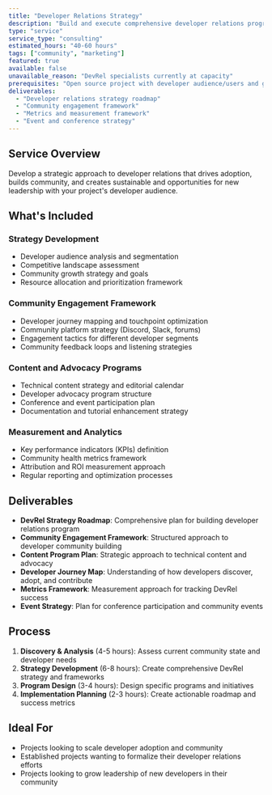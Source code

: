 ```yaml
---
title: "Developer Relations Strategy"
description: "Build and execute comprehensive developer relations programs to grow your project's community, increase adoption, and foster meaningful developer engagement."
type: "service"
service_type: "consulting"
estimated_hours: "40-60 hours"
tags: ["community", "marketing"]
featured: true
available: false
unavailable_reason: "DevRel specialists currently at capacity"
prerequisites: "Open source project with developer audience/users and growth goals"
deliverables: 
  - "Developer relations strategy roadmap"
  - "Community engagement framework"
  - "Metrics and measurement framework"
  - "Event and conference strategy"
---
```


## Service Overview

Develop a strategic approach to developer relations that drives adoption, builds community, and creates sustainable and opportunities for new leadership with your project's developer audience.

## What's Included

### Strategy Development
- Developer audience analysis and segmentation
- Competitive landscape assessment
- Community growth strategy and goals
- Resource allocation and prioritization framework

### Community Engagement Framework
- Developer journey mapping and touchpoint optimization
- Community platform strategy (Discord, Slack, forums)
- Engagement tactics for different developer segments
- Community feedback loops and listening strategies

### Content and Advocacy Programs
- Technical content strategy and editorial calendar
- Developer advocacy program structure
- Conference and event participation plan
- Documentation and tutorial enhancement strategy

### Measurement and Analytics
- Key performance indicators (KPIs) definition
- Community health metrics framework
- Attribution and ROI measurement approach
- Regular reporting and optimization processes

## Deliverables

- **DevRel Strategy Roadmap**: Comprehensive plan for building developer relations program
- **Community Engagement Framework**: Structured approach to developer community building
- **Content Program Plan**: Strategic approach to technical content and advocacy
- **Developer Journey Map**: Understanding of how developers discover, adopt, and contribute
- **Metrics Framework**: Measurement approach for tracking DevRel success
- **Event Strategy**: Plan for conference participation and community events

## Process

1. **Discovery & Analysis** (4-5 hours): Assess current community state and developer needs
2. **Strategy Development** (6-8 hours): Create comprehensive DevRel strategy and frameworks
3. **Program Design** (3-4 hours): Design specific programs and initiatives
4. **Implementation Planning** (2-3 hours): Create actionable roadmap and success metrics

## Ideal For

- Projects looking to scale developer adoption and community
- Established projects wanting to formalize their developer relations efforts
- Projects looking to grow leadership of new developers in their community